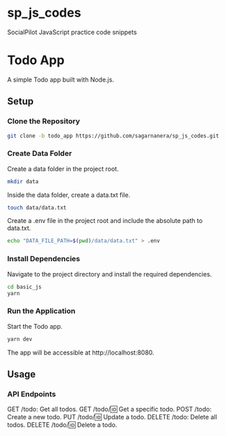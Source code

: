 # sp_js_codes
SocialPilot JavaScript practice code snippets

# Todo App

A simple Todo app built with Node.js.

## Setup

### Clone the Repository

```bash
git clone -b todo_app https://github.com/sagarnanera/sp_js_codes.git
```

### Create Data Folder

Create a data folder in the project root.

```bash
mkdir data
```

Inside the data folder, create a data.txt file.

```bash
touch data/data.txt
```

Create a .env file in the project root and include the absolute path to data.txt.

```bash
echo "DATA_FILE_PATH=$(pwd)/data/data.txt" > .env
```

### Install Dependencies

Navigate to the project directory and install the required dependencies.

```bash
cd basic_js
yarn
```

### Run the Application

Start the Todo app.

```bash
yarn dev
```

The app will be accessible at http://localhost:8080.


## Usage

### API Endpoints

GET /todo: Get all todos.
GET /todo/:id: Get a specific todo.
POST /todo: Create a new todo.
PUT /todo/:id: Update a todo.
DELETE /todo: Delete all todos.
DELETE /todo/:id: Delete a todo.
